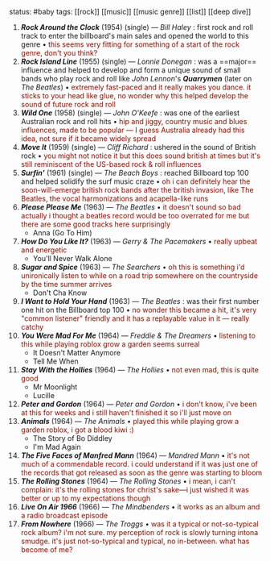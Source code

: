 status: #baby 
tags: [[rock]] [[music]] [[music genre]] [[list]] [[deep dive]] 

1. ***Rock Around the Clock*** (1954) (single) — *Bill Haley* : first rock and roll track to enter the billboard's main sales and opened the world to this genre • <span style="color:#831100">this seems very fitting for something of a start of the rock genre, don't you think?</span>
2. ***Rock Island Line*** (1955) (single) — *Lonnie Donegan* : was a ==major== influence and helped to develop and form a unique sound of small bands who play rock and roll like *John Lennon*'s ***Quarrymen*** (later on *The Beatles*) • <span style="color:#831100">extremely fast-paced and it really makes you dance. it sticks to your head like glue, no wonder why this helped develop the sound of future rock and roll</span>
3. ***Wild One*** (1958) (single) — *John O'Keefe* : was one of the earliest Australian rock and roll hits • <span style="color:#831100">hip and jiggy, country music and blues influences, made to be popular — I guess Australia already had this idea, not sure if it became widely spread</span> 
4. ***Move It*** (1959) (single) — *Cliff Richard* : ushered in the sound of British rock • <span style="color:#831100">you might not notice it but this does sound british at times but it's still reminiscent of the US-based rock & roll influences</span>
5. ***Surfin'*** (1961) (single) — *The Beach Boys* : reached Billboard top 100 and helped solidify the surf music craze • <span style="color:#831100">oh i can definitely hear the soon-will-emerge british rock bands after the british invasion, like The Beatles, the vocal harmonizations and acapella-like runs</span>
6. ***Please Please Me*** (1963) — *The Beatles* • <span style="color:#831100">it doesn't sound so bad actually i thought a beatles record would be too overrated for me but there are some good tracks here surprisingly</span> 
	- Anna (Go To Him)
7. ***How Do You Like It?*** (1963) *— Gerry & The Pacemakers* • <span style="color:#831100">really upbeat and energetic</span>
	- You'll Never Walk Alone
8. ***Sugar and Spice*** (1963) — *The Searchers* • <span style="color:#831100">oh this is something i'd unironically listen to while on a road trip somewhere on the countryside by the time summer arrives</span> 
	- Don't Cha Know
9. ***I Want to Hold Your Hand*** (1963) — *The Beatles* : was their first number one hit on the Billboard top 100 • <span style="color:#831100">no wonder this became a hit, it's very "common listener" friendly and it has a replayable value in it — really catchy</span>
10. ***You Were Mad For Me*** (1964) — *Freddie & The Dreamers* • <span style="color:#831100">listening to this while playing roblox grow a garden seems surreal</span> 
	- It Doesn't Matter Anymore
	- Tell Me When
11. ***Stay With the Hollies*** (1964) — *The Hollies* • <span style="color:#831100">not even mad, this is quite good</span>
	- Mr Moonlight
	- Lucille
12. ***Peter and Gordon*** (1964) — *Peter and Gordon* • <span style="color:#831100">i don't know, i've been at this for weeks and i still haven't finished it so i'll just move on</span>
13. ***Animals*** (1964) — *The Animals* • <span style="color:#831100">played this while playing grow a garden roblox, i got a blood kiwi :)</span> 
	- The Story of Bo Diddley
	- I'm Mad Again
14. ***The Five Faces of Manfred Mann*** (1964) — *Mandred Mann* • <span style="color:#831100">it's not much of a commendable record. i could understand if it was just one of the records that got released as soon as the genre was starting to bloom</span>
15. ***The Rolling Stones*** (1964) — *The Rolling Stones* • <span style="color:#831100">i mean, i can't complain: it's the rolling stones for christ's sake—i just wished it was better or up to my expectations though</span>
16. ***Live On Air 1966*** (1966) — *The Mindbenders* • <span style="color:#831100">it works as an album and a radio broadcast episode</span>
17. ***From Nowhere*** (1966) — *The Troggs* • <span style="color:#831100">was it a typical or not-so-typical rock album? i'm not sure. my perception of rock is slowly turning intona smudge. it's just not-so-typical and typical, no in-between. what has become of me?</span>